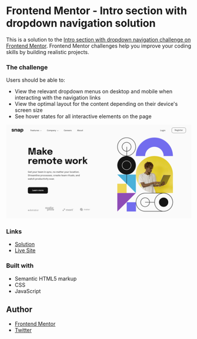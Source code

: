 # Frontend Mentor - Intro section with dropdown navigation solution

This is a solution to the [Intro section with dropdown navigation challenge on Frontend Mentor](https://www.frontendmentor.io/challenges/intro-section-with-dropdown-navigation-ryaPetHE5). Frontend Mentor challenges help you improve your coding skills by building realistic projects. 

### The challenge

Users should be able to:

- View the relevant dropdown menus on desktop and mobile when interacting with the navigation links
- View the optimal layout for the content depending on their device's screen size
- See hover states for all interactive elements on the page

![](./screenshot.png)

### Links

- [Solution](https://www.frontendmentor.io/solutions/intro-section-with-dropdown-navigation-bJ4E7xnhSB)
- [Live Site](https://lspacka.github.io/FEM-intro-section-with-dropdown-navigation/)

### Built with

- Semantic HTML5 markup
- CSS
- JavaScript

## Author

- [Frontend Mentor](https://www.frontendmentor.io/profile/lspacka)
- [Twitter](https://www.twitter.com/lspacka)
